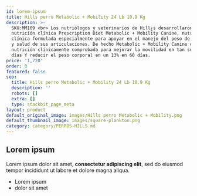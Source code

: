 ```yaml
---
id: lorem-ipsum
title: Hills perro Metabolic + Mobility 24 Lb 10.9 Kg
description: >-
  SKU:MM109 <br> Los nutriólogos y veterinarios de Hill¿s desarrollaron la
  nutrición clínica Prescription Diet Metabolic + Mobility Canine, nutrición
  clínica formulada especialmente para apoyar en el manejo del peso de tu perro
  y salud de sus articulaciones. De hecho Metabolic + Mobility Canine contiene
  nutrición clínicamente comprobada para mejorar la movilidad en tan sólo 21
  días Y reducir el peso corporal en un 13% en 60 días.
price: '1,720'
order: 0
featured: false
seo:
  title: Hills perro Metabolic + Mobility 24 Lb 10.9 Kg
  description: ''
  robots: []
  extra: []
  type: stackbit_page_meta
layout: product
default_original_image: images/Hills perro Metabolic + Mobility.png
default_thumbnail_image: images/square-plankton.png
category: category/PERROS-HILLS.md
---
```

## Lorem ipsum

Lorem ipsum dolor sit amet, **consectetur adipiscing elit**, sed do eiusmod tempor incididunt ut labore et dolore magna aliqua.

- Lorem ipsum
- dolor sit amet